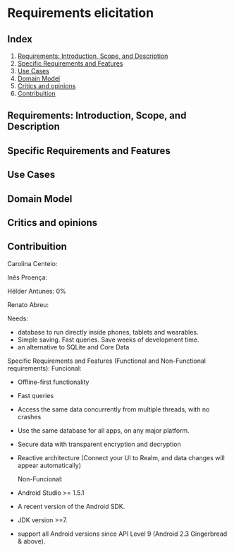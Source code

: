 # Requirements elicitation

## Index

1. [Requirements: Introduction, Scope, and Description](#requirements)
2. [Specific Requirements and Features](#features)
3. [Use Cases](#cases)
3. [Domain Model](#domain)
4. [Critics and opinions](#conclusion)
5. [Contribuition](#contribuition)


## Requirements: Introduction, Scope, and Description <a name="requirements"></a>

## Specific Requirements and Features <a name="features"></a>

## Use Cases <a name="cases"></a>

## Domain Model <a name="domain"></a>

## Critics and opinions <a name="conclusion"></a>

## Contribuition <a name="contribuition"></a>
Carolina Centeio:

Inês Proença:

Hélder Antunes: 0%

Renato Abreu:

Needs: 
- database to run directly inside phones, tablets and wearables.
- Simple saving. Fast queries. Save weeks of development time.
- an alternative to SQLite and Core Data

Specific Requirements and Features (Functional and Non-Functional requirements):
  Funcional:
- Offline-first functionality
- Fast queries
- Access the same data concurrently from multiple threads, with no crashes
- Use the same database for all apps, on any major platform.
- Secure data with transparent encryption and decryption
- Reactive architecture (Connect your UI to Realm, and data changes will appear automatically)

  Non-Funcional:
- Android Studio >= 1.5.1
- A recent version of the Android SDK.
- JDK version >=7.
- support all Android versions since API Level 9 (Android 2.3 Gingerbread & above).
